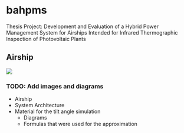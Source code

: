 # bahpms

Thesis Project:  Development and Evaluation of a Hybrid Power Management System for Airships Intended for Infrared Thermographic Inspection of Photovoltaic Plants

## Airship
<img src="bahpms/images/blimpPrototype4711.jpeg">

### TODO: Add images and diagrams
- Airship
- System Architecture
- Material for the tilt angle simulation
  - Diagrams
  - Formulas that were used for the approximation
